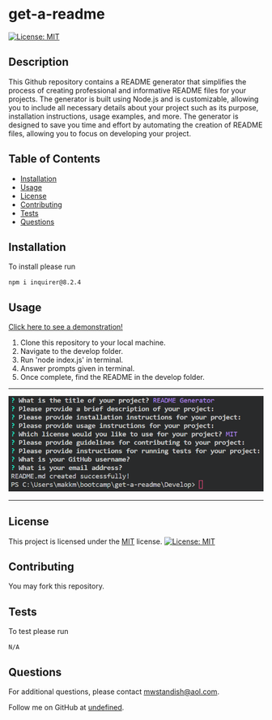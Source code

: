 # get-a-readme

[![License: MIT](https://img.shields.io/badge/License-MIT-yellow.svg)](https://opensource.org/licenses/MIT)

## Description

This Github repository contains a README generator that simplifies the process of creating professional and informative README files for your projects. The generator is built using Node.js and is customizable, allowing you to include all necessary details about your project such as its purpose, installation instructions, usage examples, and more. The generator is designed to save you time and effort by automating the creation of README files, allowing you to focus on developing your project.

## Table of Contents

- [Installation](#installation)
- [Usage](#usage)
- [License](#license)
- [Contributing](#contributing)
- [Tests](#tests)
- [Questions](#questions)

## Installation

To install please run

```
npm i inquirer@8.2.4
```

## Usage

[Click here to see a demonstration!](https://drive.google.com/file/d/1dhblz5WIA3oMMOp02DUlrAuSFsbnkH_4/view?usp=sharing)

1. Clone this repository to your local machine.
2. Navigate to the develop folder.
3. Run 'node index.js' in terminal.
4. Answer prompts given in terminal.
5. Once complete, find the README in the develop folder.

---

![terminal](/images/terminal-screenshot.png)

---

## License

This project is licensed under the [MIT](https://opensource.org/licenses/MIT) license. [![License: MIT](https://img.shields.io/badge/License-MIT-yellow.svg)](https://opensource.org/licenses/MIT)

## Contributing

You may fork this repository.

## Tests

To test please run

```
N/A
```

## Questions

For additional questions, please contact [mwstandish@aol.com](mailto:mwstandish@aol.com).

Follow me on GitHub at [undefined](https://github.com/undefined).
